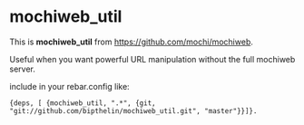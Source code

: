 # mochiweb_util
This is **mochiweb_util** from <https://github.com/mochi/mochiweb>.

Useful when you want powerful URL manipulation without the full mochiweb server.

include in your rebar.config like:

`{deps, [ {mochiweb_util, ".*", {git, "git://github.com/bipthelin/mochiweb_util.git", "master"}}]}.`

